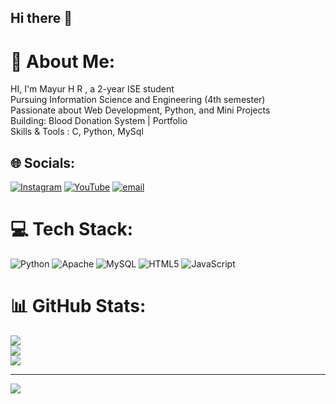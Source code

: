 ## Hi there 👋

# 💫 About Me:
HI, I'm Mayur H R , a 2-year ISE student<br>Pursuing Information Science and Engineering (4th semester)<br>Passionate about Web Development, Python, and Mini Projects<br>Building: Blood Donation System | Portfolio<br>Skills & Tools  : C, Python, MySql 


## 🌐 Socials:
[![Instagram](https://img.shields.io/badge/Instagram-%23E4405F.svg?logo=Instagram&logoColor=white)](https://instagram.com/mayur._.hr._.17) [![YouTube](https://img.shields.io/badge/YouTube-%23FF0000.svg?logo=YouTube&logoColor=white)](https://youtube.com/@MayurHr) [![email](https://img.shields.io/badge/Email-D14836?logo=gmail&logoColor=white)](mailto:mayurhr57@gmail.com) 

# 💻 Tech Stack:
![Python](https://img.shields.io/badge/python-3670A0?style=for-the-badge&logo=python&logoColor=ffdd54) ![Apache](https://img.shields.io/badge/apache-%23D42029.svg?style=for-the-badge&logo=apache&logoColor=white) ![MySQL](https://img.shields.io/badge/mysql-4479A1.svg?style=for-the-badge&logo=mysql&logoColor=white) ![HTML5](https://img.shields.io/badge/html5-%23E34F26.svg?style=for-the-badge&logo=html5&logoColor=white) ![JavaScript](https://img.shields.io/badge/javascript-%23323330.svg?style=for-the-badge&logo=javascript&logoColor=%23F7DF1E)
# 📊 GitHub Stats:
![](https://github-readme-stats.vercel.app/api?username=Mayurhr&theme=dark&hide_border=false&include_all_commits=false&count_private=false)<br/>
![](https://nirzak-streak-stats.vercel.app/?user=Mayurhr&theme=dark&hide_border=false)<br/>
![](https://github-readme-stats.vercel.app/api/top-langs/?username=Mayurhr&theme=dark&hide_border=false&include_all_commits=false&count_private=false&layout=compact)

---
[![](https://visitcount.itsvg.in/api?id=Mayurhr&icon=0&color=0)](https://visitcount.itsvg.in)
